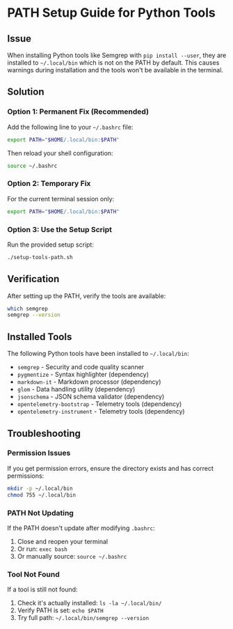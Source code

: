 # PATH Setup Guide for Python Tools

## Issue
When installing Python tools like Semgrep with `pip install --user`, they are installed to `~/.local/bin` which is not on the PATH by default. This causes warnings during installation and the tools won't be available in the terminal.

## Solution

### Option 1: Permanent Fix (Recommended)
Add the following line to your `~/.bashrc` file:
```bash
export PATH="$HOME/.local/bin:$PATH"
```

Then reload your shell configuration:
```bash
source ~/.bashrc
```

### Option 2: Temporary Fix
For the current terminal session only:
```bash
export PATH="$HOME/.local/bin:$PATH"
```

### Option 3: Use the Setup Script
Run the provided setup script:
```bash
./setup-tools-path.sh
```

## Verification
After setting up the PATH, verify the tools are available:
```bash
which semgrep
semgrep --version
```

## Installed Tools
The following Python tools have been installed to `~/.local/bin`:
- `semgrep` - Security and code quality scanner
- `pygmentize` - Syntax highlighter (dependency)
- `markdown-it` - Markdown processor (dependency)
- `glom` - Data handling utility (dependency)
- `jsonschema` - JSON schema validator (dependency)
- `opentelemetry-bootstrap` - Telemetry tools (dependency)
- `opentelemetry-instrument` - Telemetry tools (dependency)

## Troubleshooting

### Permission Issues
If you get permission errors, ensure the directory exists and has correct permissions:
```bash
mkdir -p ~/.local/bin
chmod 755 ~/.local/bin
```

### PATH Not Updating
If the PATH doesn't update after modifying `.bashrc`:
1. Close and reopen your terminal
2. Or run: `exec bash`
3. Or manually source: `source ~/.bashrc`

### Tool Not Found
If a tool is still not found:
1. Check it's actually installed: `ls -la ~/.local/bin/`
2. Verify PATH is set: `echo $PATH`
3. Try full path: `~/.local/bin/semgrep --version`